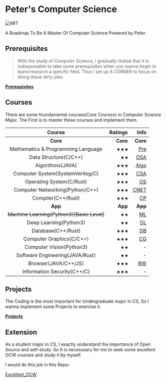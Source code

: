# Peter's Computer Science

![MIT](https://img.shields.io/badge/License-MIT-red.svg)

 A Roadmap To Be A Master Of Computer Science Powered by Peter.

## Prerequisites

>With the study of Computer Science, I gradually realise that it is indispensable to take some prerequisites when you wanna begin to learn/research a specific field. Thus I set up A CORNER to focus on doing these dirty jobs.

[**Prerequisites**](https://github.com/PeterWrighten/Prerequisites)

## Courses

 There are some foundamental courses(Core Courses) in Computer Science Major. The First is to master these courses and implement them.

 Course| Ratings | Info
 :--:|--:|--:
| **Core** |**Core**|**Core**|
Mathematics & Programming Language|&spades; &spades; &spades;|[Pre](https://github.com/PeterWrighten/Prerequisites)
Data Structure(C/C++)| &spades; &spades; | [DSA](./DataStructure/README.md)
Algorithms(JAVA) | &spades; &spades; &spades;  | [Algo](https://github.com/PeterWrighten/Algorithms)
Computer System(SystemVerilog/C) | &spades; &spades; &spades;  | [CSA](https://github.com/PeterWrighten/ComputerSystem)
Operating System(C/Rust)  | &spades; &spades; &spades; | [OS](https://github.com/PeterWrighten/OperatingSystem)
Computer Networking(Python/C++)  | &spades; &spades; &spades;  | [CNET](https://github.com/PeterWrighten/ComputerNetworking)
Compiler(C++/Rust)  | &spades; &spades; &spades;  | [CP](https://github.com/PeterWrighten/Compiler)
|**App**|**App**|**App**|
~~Machine Learning(Python3)[Basic Level]~~  | &spades; &spades;  | [ML](https://github.com/PeterWrighten/MachineLearning)
Deep Learning(Python3)  | &spades; &spades;  | [DL](https://github.com/PeterWrighten/DeepLearning)
Database(C++/Rust)  | &spades; &spades; &spades;  |  [DB](https://github.com/PeterWrighten/Database)
Computer Graphics(C/C++)| &spades; &spades; &spades; | [CG](https://github.com/PeterWrighten/Computer_Graphics)
Computer Vision(Python3)| &spades; &spades;| - 
Software Engineering(JAVA/Rust)| &spades; &spades;| -
Browser(JAVA/C++/JS)| &spades; &spades; &spades;|[BW](https://github.com/PeterWrighten/Peters_BrowserEngine)
Information Security(C++/C)| &spades; &spades; &spades;| -



## Projects
 The Coding is the most important for Undergraduate major in CS, So I wanna implement some Projects to exercise it.

 [**Projects**](https://github.com/PeterWrighten/Some_Proj)

## Extension
 As a student major in CS, I exactly understand the importance of Open Source and self-study.
 So It is necesssary for me to seek some excellent OCW courses and study it by myself.

 I would do this job in this Repo:

 [Excellent_OCW](https://github.com/PeterWrighten/Excellent_OCW)
